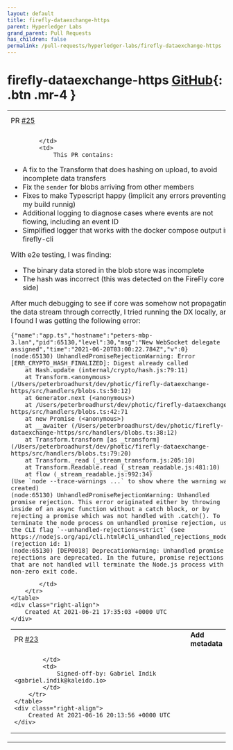 ```yaml
---
layout: default
title: firefly-dataexchange-https
parent: Hyperledger Labs
grand_parent: Pull Requests
has_children: false
permalink: /pull-requests/hyperledger-labs/firefly-dataexchange-https
---
```


# firefly-dataexchange-https <span class="fs-3 right-align">[GitHub](https://github.com/hyperledger-labs/firefly-dataexchange-https){: .btn .mr-4 }</span>


<div>
    <table>
        <tr>
            <td>
                PR <a href="https://github.com/hyperledger-labs/firefly-dataexchange-https/pull/25" class=".btn">#25</a>
            </td>
            <td>
                <b>
                    Incomplete uploads
                </b>
            </td>
        </tr>
        <tr>
            <td>
                
            </td>
            <td>
                This PR contains:
- A fix to the Transform that does hashing on upload, to avoid incomplete data transfers
- Fix the `sender` for blobs arriving from other members
- Fixes to make Typescript happy (implicit any errors preventing my build runnig)
- Additional logging to diagnose cases where events are not flowing, including an event ID
- Simplified logger that works with the docker compose output in firefly-cli

With e2e testing, I was finding:
- The binary data stored in the blob store was incomplete
- The hash was incorrect (this was detected on the FireFly core side)

After much debugging to see if core was somehow not propagating the data stream through correctly, I tried running the DX locally, and I found I was getting the following error:
```
{"name":"app.ts","hostname":"peters-mbp-3.lan","pid":65130,"level":30,"msg":"New WebSocket delegate assigned","time":"2021-06-20T03:00:22.784Z","v":0}
(node:65130) UnhandledPromiseRejectionWarning: Error [ERR_CRYPTO_HASH_FINALIZED]: Digest already called
    at Hash.update (internal/crypto/hash.js:79:11)
    at Transform.<anonymous> (/Users/peterbroadhurst/dev/photic/firefly-dataexchange-https/src/handlers/blobs.ts:50:12)
    at Generator.next (<anonymous>)
    at /Users/peterbroadhurst/dev/photic/firefly-dataexchange-https/src/handlers/blobs.ts:42:71
    at new Promise (<anonymous>)
    at __awaiter (/Users/peterbroadhurst/dev/photic/firefly-dataexchange-https/src/handlers/blobs.ts:38:12)
    at Transform.transform [as _transform] (/Users/peterbroadhurst/dev/photic/firefly-dataexchange-https/src/handlers/blobs.ts:79:20)
    at Transform._read (_stream_transform.js:205:10)
    at Transform.Readable.read (_stream_readable.js:481:10)
    at flow (_stream_readable.js:992:34)
(Use `node --trace-warnings ...` to show where the warning was created)
(node:65130) UnhandledPromiseRejectionWarning: Unhandled promise rejection. This error originated either by throwing inside of an async function without a catch block, or by rejecting a promise which was not handled with .catch(). To terminate the node process on unhandled promise rejection, use the CLI flag `--unhandled-rejections=strict` (see https://nodejs.org/api/cli.html#cli_unhandled_rejections_mode). (rejection id: 1)
(node:65130) [DEP0018] DeprecationWarning: Unhandled promise rejections are deprecated. In the future, promise rejections that are not handled will terminate the Node.js process with a non-zero exit code.
```
            </td>
        </tr>
    </table>
    <div class="right-align">
        Created At 2021-06-21 17:35:03 +0000 UTC
    </div>
</div>

<div>
    <table>
        <tr>
            <td>
                PR <a href="https://github.com/hyperledger-labs/firefly-dataexchange-https/pull/23" class=".btn">#23</a>
            </td>
            <td>
                <b>
                    Add metadata
                </b>
            </td>
        </tr>
        <tr>
            <td>
                
            </td>
            <td>
                Signed-off-by: Gabriel Indik <gabriel.indik@kaleido.io>
            </td>
        </tr>
    </table>
    <div class="right-align">
        Created At 2021-06-16 20:13:56 +0000 UTC
    </div>
</div>

